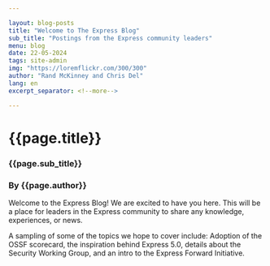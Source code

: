 ```yaml
---

layout: blog-posts
title: "Welcome to The Express Blog" 
sub_title: "Postings from the Express community leaders"
menu: blog
date: 22-05-2024
tags: site-admin
img: "https://loremflickr.com/300/300"
author: "Rand McKinney and Chris Del"
lang: en
excerpt_separator: <!--more-->

---
```



# {{page.title}}

### {{page.sub_title}}
### By {{page.author}}


Welcome to the Express Blog! We are excited to have you here. This will be a place for leaders in the Express community to share any knowledge, experiences, or news.
<!--more-->

A sampling of some of the topics we hope to cover include: Adoption of the OSSF scorecard, the inspiration behind Express 5.0, details about the Security Working Group, and an intro to the Express Forward Initiative.